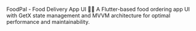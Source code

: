 FoodPal - Food Delivery App UI 🍕📱
A Flutter-based food ordering app UI with GetX state management and MVVM architecture for optimal performance and maintainability.

